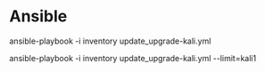 # Ansible

ansible-playbook -i inventory update_upgrade-kali.yml    

ansible-playbook -i inventory update_upgrade-kali.yml --limit=kali1

